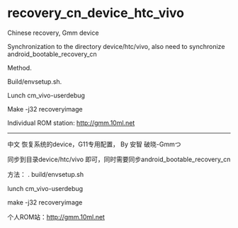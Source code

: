 recovery_cn_device_htc_vivo
===========================

Chinese recovery, Gmm device

Synchronization to the directory device/htc/vivo, also need to synchronize android_bootable_recovery_cn

Method.

Build/envsetup.sh.

Lunch cm_vivo-userdebug

Make -j32 recoveryimage

Individual ROM station: http://gmm.10ml.net

---------------------------------------------------

中文 恢复系统的device，G11专用配置， By 安智 破晓-Gmmつ

同步到目录device/htc/vivo 即可，同时需要同步android_bootable_recovery_cn

方法：
. build/envsetup.sh

lunch cm_vivo-userdebug

make -j32 recoveryimage


个人ROM站：http://gmm.10ml.net
